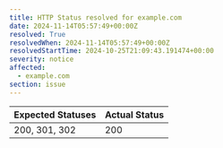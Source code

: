 ```yaml
---
title: HTTP Status resolved for example.com
date: 2024-11-14T05:57:49+00:00Z
resolved: True
resolvedWhen: 2024-11-14T05:57:49+00:00Z
resolvedStartTime: 2024-10-25T21:09:43.191474+00:00
severity: notice
affected:
  - example.com
section: issue
---
```


| Expected Statuses | Actual Status  |
|-------------------|----------------|
| 200, 301, 302 | 200 |
